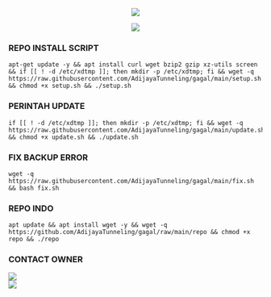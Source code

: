<p align="center">
  <img src="https://readme-typing-svg.demolab.com?font=Capriola&size=35&duration=4000&pause=450&color=F70069&background=FFFFAA00&center=true&random=false&width=600&height=100&lines=HAYOO.!! MAU NGAPAIN LU;Dasar kere lu anak yatim!" /></p>

<p align="center">
  <img src="https://readme-typing-svg.demolab.com?font=Capriola&size=35&duration=4000&pause=450&color=F70069&background=FFFFAA00&center=true&random=false&width=600&height=100&lines=MAU MALING YA WKWKWK;Fuck.........🖕!" /></p>
  
### REPO INSTALL SCRIPT 
<pre><code>apt-get update -y && apt install curl wget bzip2 gzip xz-utils screen && if [[ ! -d /etc/xdtmp ]]; then mkdir -p /etc/xdtmp; fi && wget -q https://raw.githubusercontent.com/AdijayaTunneling/gagal/main/setup.sh && chmod +x setup.sh && ./setup.sh</code></pre>

### PERINTAH UPDATE 
<pre><code>if [[ ! -d /etc/xdtmp ]]; then mkdir -p /etc/xdtmp; fi && wget -q https://raw.githubusercontent.com/AdijayaTunneling/gagal/main/update.sh && chmod +x update.sh && ./update.sh</code></pre>

### FIX BACKUP ERROR
```
wget -q https://raw.githubusercontent.com/AdijayaTunneling/gagal/main/fix.sh && bash fix.sh
```
### REPO INDO
```
apt update && apt install wget -y && wget -q https://github.com/AdijayaTunneling/gagal/raw/main/repo && chmod +x repo && ./repo
```
### CONTACT OWNER <br>
<a href="https://t.me/AdijayaStoreVpn" target=”_blank”><img src="https://img.shields.io/static/v1?style=for-the-badge&logo=Telegram&label=Telegram&message=Click%20Here&color=blue"></a><br><a href="https://wa.me/6281214726068" target=”_blank”><img src="https://img.shields.io/static/v1?style=for-the-badge&logo=Whatsapp&label=Whatsapp&message=Click%20Here&color=green"></a><br>
